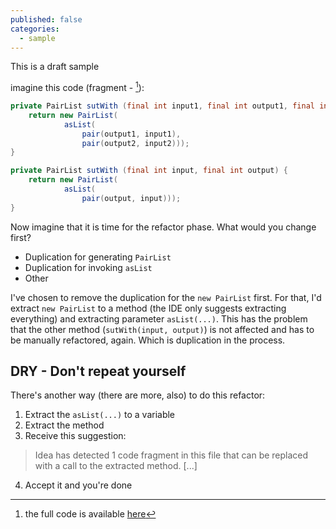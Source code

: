 ```yaml
---
published: false
categories:
  - sample
---
```


This is a draft sample

imagine this code (fragment - [^1]):

[^1]: the full code is available [here](https://github.com/alvarogarcia7/refactoring-microexercises/tree/master/java/src/main/java/refactoring)

```java
private PairList sutWith (final int input1, final int output1, final int input2, final int output2) {
	return new PairList(
			asList(
				pair(output1, input1),
				pair(output2, input2)));
}

private PairList sutWith (final int input, final int output) {
	return new PairList(
			asList(
				pair(output, input)));
}
```

Now imagine that it is time for the refactor phase. What would you change first?

  * Duplication for generating ``PairList``
  * Duplication for invoking ``asList``
  * Other

I've chosen to remove the duplication for the ``new PairList`` first. For that, I'd extract ``new PairList`` to a method (the IDE only suggests extracting everything) and extracting parameter ``asList(...)``. This has the problem that the other method (``sutWith(input, output)``) is not affected and has to be manually refactored, again. Which is duplication in the process.

## DRY - Don't repeat yourself

There's another way (there are more, also) to do this refactor:

  1. Extract the ``asList(...)`` to a variable
  2. Extract the method
  3. Receive this suggestion: 
  
  > Idea has detected 1 code fragment in this file that can be replaced with a call to the extracted method. [...]
  4. Accept it and you're done

